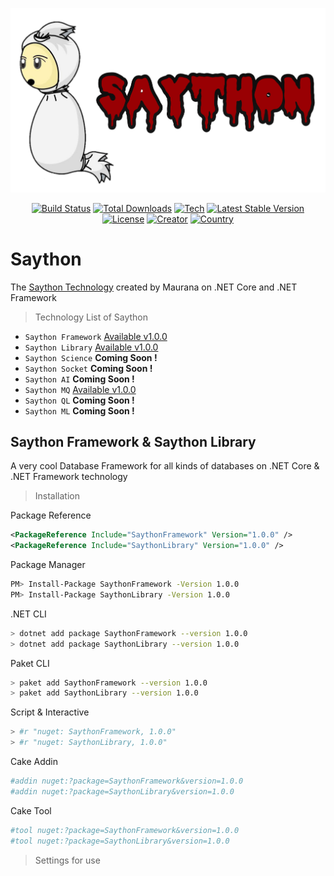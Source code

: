 ![GitHub Logo](/logo.png)
<p align="center">
<a href="https://www.nuget.org/packages/SaythonMQ"><img src="https://www.fuget.org/packages/SaythonMQ/badge.svg" alt="Build Status"></a>
<a href="https://www.nuget.org/packages/SaythonMQ"><img src="https://img.shields.io/nuget/dt/SaythonMQ?color=red&style=flat-square" alt="Total Downloads"></a>
<a href="https://www.nuget.org/packages/SaythonMQ"><img src="https://img.shields.io/badge/netcore-v3.1.0-brightgreen" alt="Tech"></a>
<a href="https://www.nuget.org/packages/SaythonMQ"><img src="https://img.shields.io/nuget/v/SaythonMQ" alt="Latest Stable Version"></a>
<a href="https://www.nuget.org/packages/SaythonMQ"><img src="https://img.shields.io/badge/licence-MIT-yellowgreen" alt="License"></a>
<a href="https://www.nuget.org/packages/SaythonMQ"><img src="https://img.shields.io/badge/creator-%40thisismaulanaa-blueviolet" alt="Creator"></a>
<a href="https://www.nuget.org/packages/SaythonMQ"><img src="https://img.shields.io/badge/made-indonesia-important" alt="Country"></a>
</p>

# Saython
The [Saython Technology](https://github.com/maurana/Saython) created by Maurana on .NET Core and .NET Framework
> Technology List of Saython
* `Saython Framework` [Available v1.0.0](https://www.nuget.org/packages/SaythonFramework)
* `Saython Library`   [Available v1.0.0](https://www.nuget.org/packages/SaythonLibrary)
* `Saython Science`   **Coming Soon !** 
* `Saython Socket`    **Coming Soon !** 
* `Saython AI`        **Coming Soon !** 
* `Saython MQ`        [Available v1.0.0](https://www.nuget.org/packages/SaythonMQ)
* `Saython QL`        **Coming Soon !** 
* `Saython ML`        **Coming Soon !** 



## Saython Framework & Saython Library
A very cool Database Framework for all kinds of databases on .NET Core & .NET Framework technology

> Installation

Package Reference
```xml
<PackageReference Include="SaythonFramework" Version="1.0.0" />
<PackageReference Include="SaythonLibrary" Version="1.0.0" />
```

Package Manager
```bash
PM> Install-Package SaythonFramework -Version 1.0.0
PM> Install-Package SaythonLibrary -Version 1.0.0
```

.NET CLI
```bash
> dotnet add package SaythonFramework --version 1.0.0
> dotnet add package SaythonLibrary --version 1.0.0
```

Paket CLI
```bash
> paket add SaythonFramework --version 1.0.0
> paket add SaythonLibrary --version 1.0.0
```

Script & Interactive
```bash
> #r "nuget: SaythonFramework, 1.0.0"
> #r "nuget: SaythonLibrary, 1.0.0"
```

Cake Addin
```bash
#addin nuget:?package=SaythonFramework&version=1.0.0
#addin nuget:?package=SaythonLibrary&version=1.0.0
```

Cake Tool
```bash
#tool nuget:?package=SaythonFramework&version=1.0.0
#tool nuget:?package=SaythonLibrary&version=1.0.0
``` 

> Settings for use

